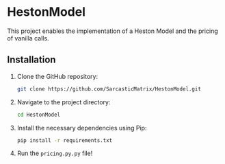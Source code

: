 # HestonModel

This project enables the implementation of a Heston Model and the pricing of vanilla calls.

## Installation

1. Clone the GitHub repository:

    ```bash
    git clone https://github.com/SarcasticMatrix/HestonModel.git
    ```

2. Navigate to the project directory:

    ```bash
    cd HestonModel
    ```

3. Install the necessary dependencies using Pip:

    ```bash
    pip install -r requirements.txt
    ```

4. Run the `pricing.py.py` file!


